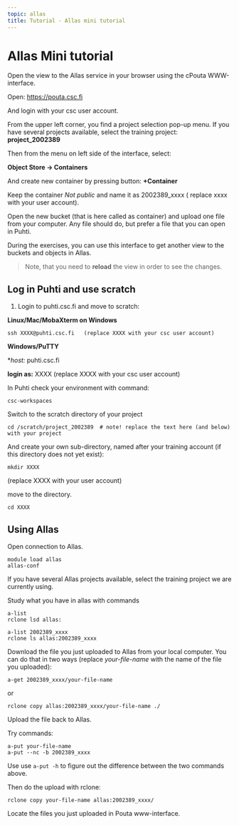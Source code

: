 ```yaml
---
topic: allas
title: Tutorial - Allas mini tutorial
---
```


# Allas Mini tutorial

Open the view to the Allas service in your browser using the cPouta WWW-interface.

Open: https://pouta.csc.fi

And login with your csc user account.

From the upper left corner, you find a project selection pop-up menu. If you have several projects available, select the
training project: **project_2002389**

Then from the menu on left side of the interface, select:

**Object Store -> Containers**

And create new container by pressing button: **+Container**

Keep the container _Not public_ and name it as 2002389_xxxx ( replace xxxx with your user account).

Open the new bucket (that is here called as container) and upload one file from your computer. 
Any file should do, but prefer a file that you can open in Puhti.

During the exercises, you can use this interface to get another view to the buckets and objects in Allas.
> Note, that you need to **reload** the view in order to see the changes.


## Log in Puhti and use scratch

1. Login to puhti.csc.fi and move to scratch:

**Linux/Mac/MobaXterm on Windows**
```text
ssh XXXX@puhti.csc.fi   (replace XXXX with your csc user account)
```

**Windows/PuTTY**

   **host:* puhti.csc.fi
 
   **login as:** XXXX  (replace XXXX with your csc user account)


In Puhti check your environment with command:
```text
csc-workspaces
```
Switch to the scratch directory of your project 
```text
cd /scratch/project_2002389  # note! replace the text here (and below) with your project
```
And create your own sub-directory, named after your training account (if this directory does not yet exist):
```text
mkdir XXXX 
```
(replace XXXX with your user account)

move to the directory.
```text
cd XXXX
```

## Using Allas

Open connection to Allas. 
```text
module load allas
allas-conf 
```
If you have several Allas projects available, select the training project we are currently using.

Study what you have in allas with commands
```text
a-list
rclone lsd allas:

a-list 2002389_xxxx
rclone ls allas:2002389_xxxx
```

Download the file you just uploaded to Allas from your local computer.
You can do that in two ways (replace _your-file-name_ with the name of the file you uploaded):
```text
a-get 2002389_xxxx/your-file-name
```
or
```
rclone copy allas:2002389_xxxx/your-file-name ./
```

Upload the file back to Allas.

Try commands:

```text
a-put your-file-name
a-put --nc -b 2002389_xxxx 
```
Use use `a-put -h` to figure out the difference between the two commands above.

Then do the upload with rclone:
```text
rclone copy your-file-name allas:2002389_xxxx/
```
Locate the files you just uploaded in Pouta www-interface.




